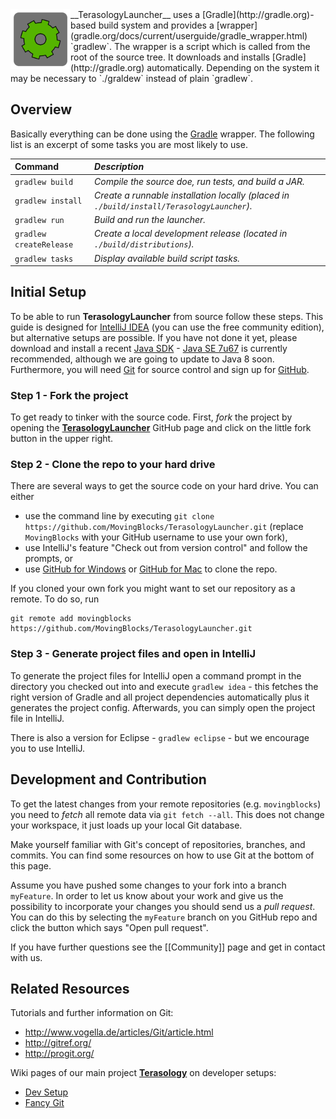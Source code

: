 <img align="left" width="96px" src="images/setup.png"/>
__TerasologyLauncher__ uses a [Gradle](http://gradle.org)-based build system and provides a [wrapper](gradle.org/docs/current/userguide/gradle_wrapper.html) `gradlew`. The wrapper is a script which is called from the root of the source tree. It downloads and installs [Gradle](http://gradle.org) automatically.
Depending on the system it may be necessary to `./graldew` instead of plain `gradlew`.

## Overview
Basically everything can be done using the [Gradle](http://gradle.org) wrapper. The following list is an excerpt of some tasks you are most likely to use.

| Command               | *Description* |
|:----------------------|:--------------|
|`gradlew build`        | *Compile the source doe, run tests, and build a JAR.* |
|`gradlew install`      | *Create a runnable installation locally (placed in `./build/install/TerasologyLauncher`).* |
|`gradlew run`          | *Build and run the launcher.* |
|`gradlew createRelease`| *Create a local development release (located in `./build/distributions`).* |
|`gradlew tasks`        | *Display available build script tasks.* |

## Initial Setup
To be able to run **TerasologyLauncher** from source follow these steps. This guide is designed for [IntelliJ IDEA](http://www.jetbrains.com/idea/) (you can use the free community edition), but alternative setups are possible.
If you have not done it yet, please download and install a recent [Java SDK](http://www.oracle.com/technetwork/java/javase/downloads/index.html) - [Java SE 7u67](http://www.oracle.com/technetwork/java/javase/downloads/jdk7-downloads-1880260.html) is currently recommended, although we are going to update to Java 8 soon.
Furthermore, you will need [Git](https://git-scm.com) for source control and sign up for [GitHub](https://github.com/signup/free).

### Step 1 - Fork the project
To get ready to tinker with the source code. First, *fork* the project by opening the [**TerasologyLauncher**](https://github.com/MovingBlocks/TerasologyLauncher) GitHub page and click on the little fork button in the upper right. 

### Step 2 - Clone the repo to your hard drive 
There are several ways to get the source code on your hard drive. You can either
- use the command line by executing `git clone https://github.com/MovingBlocks/TerasologyLauncher.git` (replace `MovingBlocks` with your GitHub username to use your own fork),
- use IntelliJ's feature "Check out from version control" and follow the prompts, or
- use [GitHub for Windows](https://windows.github.com/) or [GitHub for Mac](https://mac.github.com/) to clone the repo.

If you cloned your own fork you might want to set our repository as a remote. To do so, run

~~~
git remote add movingblocks https://github.com/MovingBlocks/TerasologyLauncher.git
~~~

### Step 3 - Generate project files and open in IntelliJ
To generate the project files for IntelliJ open a command prompt in the directory you checked out into and execute `gradlew idea` - this fetches the right version of Gradle and all project dependencies automatically plus it generates the project config. Afterwards, you can simply open the project file in IntelliJ. 

There is also a version for Eclipse - `gradlew eclipse` - but we encourage you to use IntelliJ.

## Development and Contribution
To get the latest changes from your remote repositories (e.g. `movingblocks`) you need to *fetch* all remote data via `git fetch --all`. This does not change your workspace, it just loads up your local Git database.

Make yourself familiar with Git's concept of repositories, branches, and commits. You can find some resources on how to use Git at the bottom of this page. 
 
Assume you have pushed some changes to your fork into a branch `myFeature`. In order to let us know about your work and give us the possibility to incorporate your changes you should send us a *pull request*. You can do this by selecting the `myFeature` branch on you GitHub repo and click the button which says "Open pull request". 

If you have further questions see the [[Community]] page and get in contact with us.

## Related Resources
Tutorials and further information on Git:
- http://www.vogella.de/articles/Git/article.html
- http://gitref.org/
- http://progit.org/

Wiki pages of our main project [**Terasology**](https://github.com/MovingBlocks/Terasology) on developer setups:
- [Dev Setup](https://github.com/MovingBlocks/Terasology/wiki/Dev-Setup)
- [Fancy Git](https://github.com/MovingBlocks/Terasology/wiki/Fancy-Git)